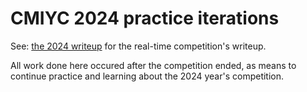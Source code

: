 # CMIYC 2024 practice iterations

See: [the 2024 writeup](../../2024) for the real-time competition's writeup.

All work done here occured after the competition ended, as means to
continue practice and learning about the 2024 year's competition.
